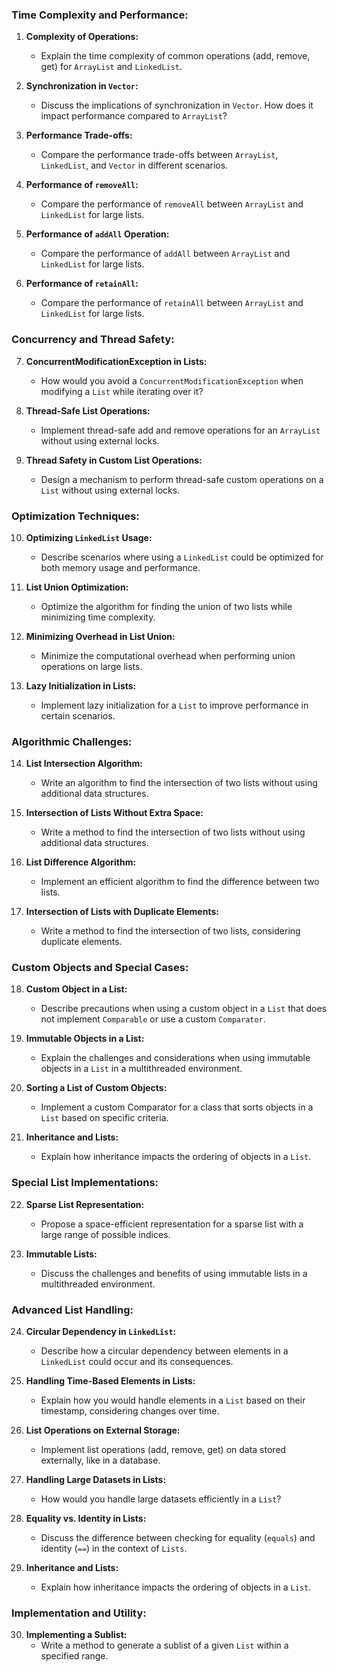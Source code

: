 ### Time Complexity and Performance:

1. **Complexity of Operations:**
    - Explain the time complexity of common operations (add, remove, get) for `ArrayList` and `LinkedList`.

2. **Synchronization in `Vector`:**
    - Discuss the implications of synchronization in `Vector`. How does it impact performance compared to `ArrayList`?

3. **Performance Trade-offs:**
    - Compare the performance trade-offs between `ArrayList`, `LinkedList`, and `Vector` in different scenarios.

4. **Performance of `removeAll`:**
    - Compare the performance of `removeAll` between `ArrayList` and `LinkedList` for large lists.

5. **Performance of `addAll` Operation:**
    - Compare the performance of `addAll` between `ArrayList` and `LinkedList` for large lists.

6. **Performance of `retainAll`:**
    - Compare the performance of `retainAll` between `ArrayList` and `LinkedList` for large lists.

### Concurrency and Thread Safety:

7. **ConcurrentModificationException in Lists:**
    - How would you avoid a `ConcurrentModificationException` when modifying a `List` while iterating over it?

8. **Thread-Safe List Operations:**
    - Implement thread-safe add and remove operations for an `ArrayList` without using external locks.

9. **Thread Safety in Custom List Operations:**
    - Design a mechanism to perform thread-safe custom operations on a `List` without using external locks.

### Optimization Techniques:

10. **Optimizing `LinkedList` Usage:**
    - Describe scenarios where using a `LinkedList` could be optimized for both memory usage and performance.

11. **List Union Optimization:**
    - Optimize the algorithm for finding the union of two lists while minimizing time complexity.

12. **Minimizing Overhead in List Union:**
    - Minimize the computational overhead when performing union operations on large lists.

13. **Lazy Initialization in Lists:**
    - Implement lazy initialization for a `List` to improve performance in certain scenarios.

### Algorithmic Challenges:

14. **List Intersection Algorithm:**
    - Write an algorithm to find the intersection of two lists without using additional data structures.

15. **Intersection of Lists Without Extra Space:**
    - Write a method to find the intersection of two lists without using additional data structures.

16. **List Difference Algorithm:**
    - Implement an efficient algorithm to find the difference between two lists.

17. **Intersection of Lists with Duplicate Elements:**
    - Write a method to find the intersection of two lists, considering duplicate elements.

### Custom Objects and Special Cases:

18. **Custom Object in a List:**
    - Describe precautions when using a custom object in a `List` that does not implement `Comparable` or use a custom `Comparator`.

19. **Immutable Objects in a List:**
    - Explain the challenges and considerations when using immutable objects in a `List` in a multithreaded environment.

20. **Sorting a List of Custom Objects:**
    - Implement a custom Comparator for a class that sorts objects in a `List` based on specific criteria.

21. **Inheritance and Lists:**
    - Explain how inheritance impacts the ordering of objects in a `List`.

### Special List Implementations:

22. **Sparse List Representation:**
    - Propose a space-efficient representation for a sparse list with a large range of possible indices.

23. **Immutable Lists:**
    - Discuss the challenges and benefits of using immutable lists in a multithreaded environment.

### Advanced List Handling:

24. **Circular Dependency in `LinkedList`:**
    - Describe how a circular dependency between elements in a `LinkedList` could occur and its consequences.

25. **Handling Time-Based Elements in Lists:**
    - Explain how you would handle elements in a `List` based on their timestamp, considering changes over time.

26. **List Operations on External Storage:**
    - Implement list operations (add, remove, get) on data stored externally, like in a database.

27. **Handling Large Datasets in Lists:**
    - How would you handle large datasets efficiently in a `List`?

28. **Equality vs. Identity in Lists:**
    - Discuss the difference between checking for equality (`equals`) and identity (`==`) in the context of `Lists`.

29. **Inheritance and Lists:**
    - Explain how inheritance impacts the ordering of objects in a `List`.


### Implementation and Utility:

30. **Implementing a Sublist:**
    - Write a method to generate a sublist of a given `List` within a specified range.
